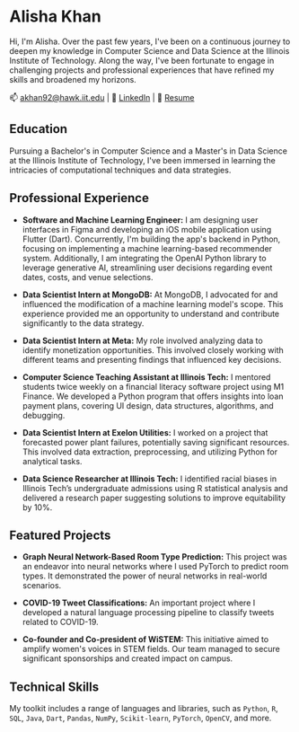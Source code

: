 # Alisha Khan

Hi, I'm Alisha. Over the past few years, I've been on a continuous journey to deepen my knowledge in Computer Science and Data Science at the Illinois Institute of Technology. Along the way, I've been fortunate to engage in challenging projects and professional experiences that have refined my skills and broadened my horizons.

📫 [akhan92@hawk.iit.edu](mailto:akhan92@hawk.iit.edu) | 🔗 [LinkedIn](https://linkedin.com/in/alishakh/) | 📄 [Resume](https://drive.google.com/file/d/1hNQXqRon87sOL-0AXI4AkIZjm5sRcn2E/view?usp=drive_link)


## Education
Pursuing a Bachelor's in Computer Science and a Master's in Data Science at the Illinois Institute of Technology, I've been immersed in learning the intricacies of computational techniques and data strategies.

## Professional Experience
- **Software and Machine Learning Engineer:** I am designing user interfaces in Figma and developing an iOS mobile application using Flutter (Dart). Concurrently, I'm building the app's backend in Python, focusing on implementing a machine learning-based recommender system. Additionally, I am integrating the OpenAI Python library to leverage generative AI, streamlining user decisions regarding event dates, costs, and venue selections.

- **Data Scientist Intern at MongoDB:** At MongoDB, I advocated for and influenced the modification of a machine learning model's scope. This experience provided me an opportunity to understand and contribute significantly to the data strategy.

- **Data Scientist Intern at Meta:** My role involved analyzing data to identify monetization opportunities. This involved closely working with different teams and presenting findings that influenced key decisions.

- **Computer Science Teaching Assistant at Illinois Tech:** I mentored students twice weekly on a financial literacy software project using M1 Finance. We developed a Python program that offers insights into loan payment plans, covering UI design, data structures, algorithms, and debugging.
  
- **Data Scientist Intern at Exelon Utilities:** I worked on a project that forecasted power plant failures, potentially saving significant resources. This involved data extraction, preprocessing, and utilizing Python for analytical tasks.

- **Data Science Researcher at Illinois Tech:** I identified racial biases in Illinois Tech’s undergraduate admissions using R statistical analysis and delivered a research paper suggesting solutions to improve equitability by 10%.

## Featured Projects
- **Graph Neural Network-Based Room Type Prediction:** This project was an endeavor into neural networks where I used PyTorch to predict room types. It demonstrated the power of neural networks in real-world scenarios.

- **COVID-19 Tweet Classifications:** An important project where I developed a natural language processing pipeline to classify tweets related to COVID-19.

- **Co-founder and Co-president of WiSTEM:** This initiative aimed to amplify women's voices in STEM fields. Our team managed to secure significant sponsorships and created impact on campus.

## Technical Skills
My toolkit includes a range of languages and libraries, such as `Python`, `R`, `SQL`, `Java`, `Dart`, `Pandas`, `NumPy`, `Scikit-learn`, `PyTorch`, `OpenCV`, and more.



<!--
**alisha-a-khan/alisha-a-khan** is a ✨ _special_ ✨ repository because its `README.md` (this file) appears on your GitHub profile.

Here are some ideas to get you started:

- 🔭 I’m currently working on ...
- 🌱 I’m currently learning ...
- 👯 I’m looking to collaborate on ...
- 🤔 I’m looking for help with ...
- 💬 Ask me about ...
- 📫 How to reach me: ...
- 😄 Pronouns: ...
- ⚡ Fun fact: ...
-->
